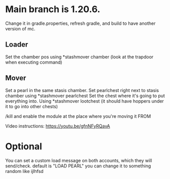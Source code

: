 # Main branch is 1.20.6.
Change it in gradle.properties, refresh gradle, and build to have another version of mc.

Loader 
-------

Set the chamber pos using *stashmover chamber 
(look at the trapdoor when executing command)

Mover
--------

Set a pearl in the same stasis chamber.
Set pearlchest right next to stasis chamber using *stashmover pearlchest
Set the chest where it's going to put everything into. Using *stashmover lootchest
(it should have hoppers under it to go into other chests)

/kill and enable the module at the place where you're moving it FROM

Video instructions:
https://youtu.be/gfnNFyRQavA



# Optional
You can set a custom load message on both accounts, which they will send/check.
default is "LOAD PEARL"
you can change it to something random like ijlhfsd



